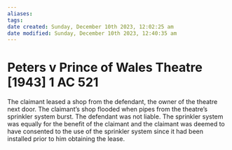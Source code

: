 ```yaml
---
aliases: 
tags: 
date created: Sunday, December 10th 2023, 12:02:25 am
date modified: Sunday, December 10th 2023, 12:40:35 am
---
```


# Peters v Prince of Wales Theatre [1943] 1 AC 521

 The claimant leased a shop from the defendant, the owner of the theatre next door. The claimant’s shop flooded when pipes from the theatre’s sprinkler system burst. The defendant was not liable. The sprinkler system was equally for the benefit of the claimant and the claimant was deemed to have consented to the use of the sprinkler system since it had been installed prior to him obtaining the lease.
